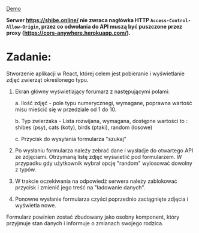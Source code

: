 [Demo](https://build-enaxjxnlhc.now.sh/)

**Serwer https://shibe.online/ nie zwraca nagłówka HTTP  `Access-Control-Allow-Origin`, przez co odwołania do API muszą być puszczone przez proxy (https://cors-anywhere.herokuapp.com/).**


# Zadanie:
Stworzenie aplikacji w React, której celem jest pobieranie i wyświetlanie zdjęć zwierząt określonego typu.
1.  Ekran główny wyświetlający forumarz z następującymi polami:

    a. Ilość zdjęć - pole typu numerycznegi, wymagane, poprawna wartość misu mieścić się w przedziale od 1 do 10.
    
    b. Typ zwierzaka - Lista rozwijana, wymagana, dostępne wartości to : shibes (psy), cats (koty), birds (ptaki), random (losowe)
    
    c. Przycisk do wysyłania formularza "szukaj"
    
2. Po wysłaniu formularza należy zebrać dane i wysłaćje do otwartego API ze zdjęciami. Otrzymaną listę zdjęć wyświetlić pod formularzem.
    W przypadku gdy użytkownik wybrał opcję "random" wylosować dowolny z typów.
    
3. W trakcie oczekiwania na odpowiedź serwera należy zablokować przycisk i zmienić jego treść na "ładowanie danych".

4. Ponowne wysłanie formularza czyści poprzednio zaciągnięte zdjęcia i wyświetla nowe.

Formularz powinien zostać zbudowany jako osobny komponent, który przyjmuje stan danych i informuje o zmianach swojego rodzica.
